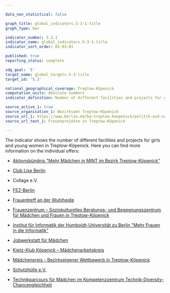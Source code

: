 ```yaml
---

data_non_statistical: false

graph_title: global_indicators.5-3-1-title
graph_type: bar

indicator_number: 5.3.1
indicator_name: global_indicators.5-3-1-title
indicator_sort_order: 05-03-01

published: true
reporting_status: complete

sdg_goal: '5'
target_name: global_targets.5-3-title
target_id: '5.3'

national_geographical_coverage: Treptow-Köpenick
computation_units: Absolute numbers
indicator_definition: Number of different facilities and projects for girls and young women in Treptow-Köpenick

source_active_1: true
source_organisation_1: Bezirksamt Treptow-Köpenick
source_url_1: https://www.berlin.de/ba-treptow-koepenick/politik-und-verwaltung/beauftragte/gleichstellung/artikel.11029.php
source_url_text_1: Frauenprojekte in Treptow-Köpenick

---
```


The indicator shows the number of different facilities and projects for girls and young women in Treptow-Köpenick.
Here you can find more information on the individual offers:

- <a href="https://www.berlin.de/ba-treptow-koepenick/politik-und-verwaltung/beauftragte/gleichstellung/artikel.30841.php" target="_blank" >Aktionsbündnis "Mehr Mädchen in MINT im Bezirk Treptow-Köpenick"</a>

- <a href="https://www.migramentor.de/club-lise/" target="_blank" >Club Lise Berlin</a>

- Collage e.V. 

- <a href="https://fez-berlin.de/" target="_blank" >FEZ-Berlin</a>

- <a href="https://www.stiftung-spi.de/projekte/frauenprojekte-tk/" target="_blank" >Frauentreff an der Wuhlheide</a>

- <a href="https://www.stephanus.org/stiftung/geschaeftsbereiche/geschaeftsbereich-migration-integration/frauenzentrum-treptow-koepenick/startseite/" target="_blank" >Frauenzentrum – Soziokulturelles Beratungs- und Begegnungszentrum für Mädchen und Frauen in Treptow-Köpenick</a>

- <a href="https://www2.informatik.hu-berlin.de/~gutsche/ideen-werkstatt/index.htm" target="_blank" >Institut für Informatik der Humboldt-Universität zu Berlin "Mehr Frauen in die Informatik"</a>

- <a href="https://www.tjfbg.de/ausserschulische-angebote/campus-kiezspindel/job-werkstatt-maedchen" target="_blank" >Jobwerkstatt für Mädchen</a>

- <a href="http://www.kietzklub.de/" target="_blank" >Kietz-Klub Köpenick – Mädchenarbeitskreis</a>

- <a href="https://www.berlin.de/ba-treptow-koepenick/aktuelles/pressemitteilungen/2021/pressemitteilung.1141041.php" target="_blank" >Mädchenpreis - Bezirkseigener Wettbewerb in Treptow-Köpenick</a>

- <a href="http://schutzhuelle-frauentreff.de/" target="_blank" >Schutzhülle e.V.</a>

- <a href="https://www.girls-day.de/Material/Girls-Day-Parcours/Technikparcours-fuer-Maedchen" target="_blank" >Technikparcours für Mädchen im Kompetenzzentrum Technik-Diversity-Chancengleichheit</a>

<b>
